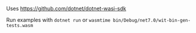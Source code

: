 Uses https://github.com/dotnet/dotnet-wasi-sdk

Run examples with `dotnet run` or `wasmtime bin/Debug/net7.0/wit-bin-gen-tests.wasm`